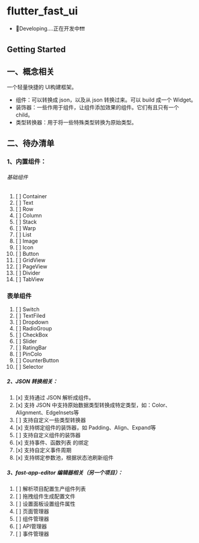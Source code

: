 # flutter_fast_ui

* 🤪Developing....正在开发中❗️❗️❗️

## Getting Started

## 一、概念相关

一个轻量快捷的 UI构建框架。

* 组件：可以转换成 json，以及从 json 转换过来。可以 build 成一个 Widget。
* 装饰器：一些作用于组件，让组件添加效果的组件。它们有且只有一个 child。
* 类型转换器：用于将一些特殊类型转换为原始类型。

## 二、待办清单

### 1、内置组件：

###### 基础组件

1. [ ] Container
2. [ ] Text
3. [ ] Row
4. [ ] Column
5. [ ] Stack
6. [ ] Warp
7. [ ] List
8. [ ] Image
9. [ ] Icon
10. [ ] Button
11. [ ] GridView
12. [ ] PageView
13. [ ] Divider
14. [ ] TabView

### 表单组件

1. [ ] Switch
2. [ ] TextFiled
3. [ ] Dropdown
4. [ ] RadioGroup
5. [ ] CheckBox
6. [ ] Slider
7. [ ] RatingBar
8. [ ] PinColo
9. [ ] CounterButton
10. [ ] Selector

##### 2、JSON 转换相关：

1. [x] 支持通过 JSON 解析成组件。
2. [x] 支持 JSON 中支持原始数据类型转换成特定类型，如：Color、Alignment、EdgeInsets等
3. [ ] 支持自定义一些类型转换器
4. [x] 支持绑定组件的装饰器，如 Padding、Align、Expand等
5. [ ] 支持自定义组件的装饰器
6. [x] 支持事件、函数列表 的绑定
7. [x] 支持自定义事件周期
8. [x] 支持绑定参数池，根据状态池刷新组件

##### 3、fast-app-editor 编辑器相关（另一个项目）：

1. [ ] 解析项目配置生产组件列表
2. [ ] 拖拽组件生成配置文件
3. [ ] 设置面板设置组件属性
4. [ ] 页面管理器
5. [ ] 组件管理器
6. [ ] API管理器
7. [ ] 事件管理器